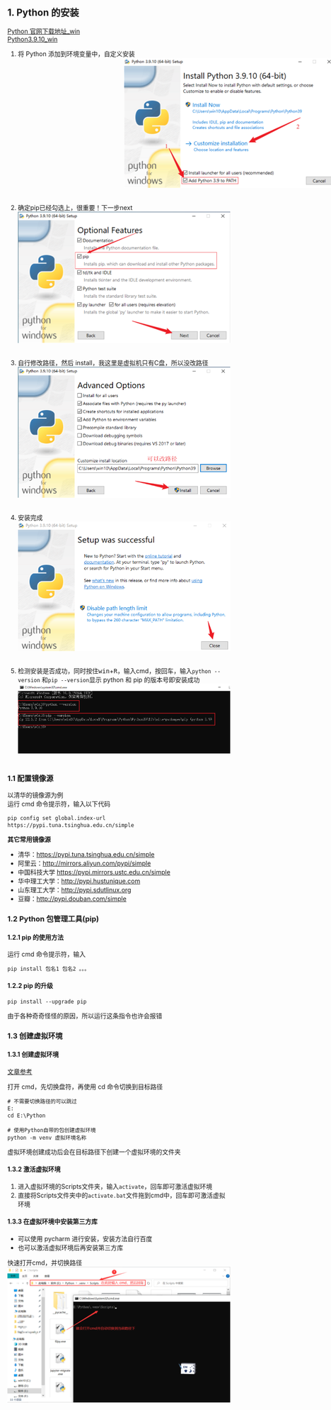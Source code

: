 ## 1. Python 的安装

[Python 官网下载地址\_win](https://www.python.org/downloads/windows/)  
[Python3.9.10_win](https://www.python.org/ftp/python/3.9.10/python-3.9.10-amd64.exe)

1. 将 Python 添加到环境变量中，自定义安装  
    <img src="../imgs/Day-001/01.png" alt="01" style="zoom: 50%; position:relative; top:50%; left:50%" />  
    <br />
    
2. 确定pip已经勾选上，很重要！下一步next  
    <img src="../imgs/Day-001/02.png" alt="02" style="zoom: 50%;" />  
    <br />

3. 自行修改路径，然后 install，我这里是虚拟机只有C盘，所以没改路径  
    <img src="../imgs/Day-001/03.png" alt="03"  />  
    <br />

4. 安装完成  
    ![04](../imgs/Day-001/04.png)  
    <br />

5. 检测安装是否成功，同时按住<kbd>win</kbd>+<kbd>R</kbd>，输入cmd，按回车，输入`python --version` 和`pip --version`显示 python 和 pip 的版本号即安装成功  
    ![05](../imgs/Day-001/05.png)  
    <br />

### 1.1 配置镜像源

以清华的镜像源为例  
运行 cmd 命令提示符，输入以下代码  

```shell
pip config set global.index-url https://pypi.tuna.tsinghua.edu.cn/simple
```

**其它常用镜像源**

- 清华：https://pypi.tuna.tsinghua.edu.cn/simple
- 阿里云：http://mirrors.aliyun.com/pypi/simple
- 中国科技大学 https://pypi.mirrors.ustc.edu.cn/simple
- 华中理工大学：http://pypi.hustunique.com
- 山东理工大学：http://pypi.sdutlinux.org
- 豆瓣：http://pypi.douban.com/simple

### 1.2 Python 包管理工具(pip)

#### 1.2.1 pip 的使用方法

运行 cmd 命令提示符，输入  

```shell
pip install 包名1 包名2 。。。
```

#### 1.2.2 pip 的升级

```shell
pip install --upgrade pip
```

由于各种奇奇怪怪的原因，所以运行这条指令也许会报错  

### 1.3 创建虚拟环境

#### 1.3.1 创建虚拟环境

[文章参考](https://blog.csdn.net/u012585708/article/details/120242166?spm=1001.2014.3001.5506)  

打开 cmd，先切换盘符，再使用 cd 命令切换到目标路径  

```shell
# 不需要切换路径的可以跳过
E:
cd E:\Python

# 使用Python自带的包创建虚拟环境
python -m venv 虚拟环境名称
```

虚拟环境创建成功后会在目标路径下创建一个虚拟环境的文件夹  

#### 1.3.2 激活虚拟环境  

1. 进入虚拟环境的Scripts文件夹，输入`activate`，回车即可激活虚拟环境  
2. 直接将Scripts文件夹中的`activate.bat`文件拖到cmd中，回车即可激活虚拟环境  

#### 1.3.3 在虚拟环境中安装第三方库  

- 可以使用 pycharm 进行安装，安装方法自行百度  
- 也可以激活虚拟环境后再安装第三方库  

快速打开cmd，并切换路径  
![06](../imgs/Day-001/06.png)  
<br />

